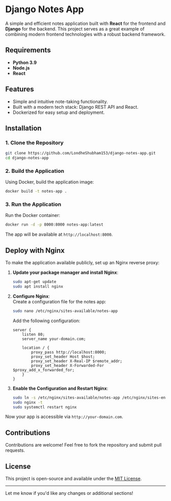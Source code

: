 # Django Notes App  

A simple and efficient notes application built with **React** for the frontend and **Django** for the backend. This project serves as a great example of combining modern frontend technologies with a robust backend framework.  

## Requirements  

- **Python 3.9**  
- **Node.js**  
- **React**  

## Features  
- Simple and intuitive note-taking functionality.  
- Built with a modern tech stack: Django REST API and React.  
- Dockerized for easy setup and deployment.  

## Installation  

### 1. Clone the Repository  
```bash  
git clone https://github.com/LondheShubham153/django-notes-app.git  
cd django-notes-app  
```  

### 2. Build the Application  
Using Docker, build the application image:  
```bash  
docker build -t notes-app .  
```  

### 3. Run the Application  
Run the Docker container:  
```bash  
docker run -d -p 8000:8000 notes-app:latest  
```  

The app will be available at `http://localhost:8000`.  

## Deploy with Nginx  

To make the application available publicly, set up an Nginx reverse proxy:  

1. **Update your package manager and install Nginx**:  
   ```bash  
   sudo apt-get update  
   sudo apt install nginx  
   ```  

2. **Configure Nginx**:  
   Create a configuration file for the notes app:  
   ```bash  
   sudo nano /etc/nginx/sites-available/notes-app  
   ```  

   Add the following configuration:  
   ```nginx  
   server {  
       listen 80;  
       server_name your-domain.com;  
   
       location / {  
           proxy_pass http://localhost:8000;  
           proxy_set_header Host $host;  
           proxy_set_header X-Real-IP $remote_addr;  
           proxy_set_header X-Forwarded-For $proxy_add_x_forwarded_for;  
       }  
   }  
   ```  

3. **Enable the Configuration and Restart Nginx**:  
   ```bash  
   sudo ln -s /etc/nginx/sites-available/notes-app /etc/nginx/sites-enabled/  
   sudo nginx -t  
   sudo systemctl restart nginx  
   ```  

Now your app is accessible via `http://your-domain.com`.  

## Contributions  

Contributions are welcome! Feel free to fork the repository and submit pull requests.  

## License  

This project is open-source and available under the [MIT License](LICENSE).  

---  

Let me know if you'd like any changes or additional sections!
